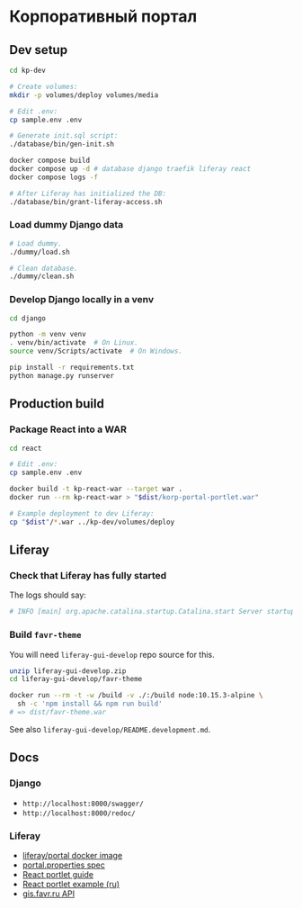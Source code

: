 # Корпоративный портал

## Dev setup

```sh
cd kp-dev

# Create volumes:
mkdir -p volumes/deploy volumes/media

# Edit .env:
cp sample.env .env

# Generate init.sql script:
./database/bin/gen-init.sh

docker compose build
docker compose up -d # database django traefik liferay react
docker compose logs -f

# After Liferay has initialized the DB:
./database/bin/grant-liferay-access.sh
```

### Load dummy Django data

```sh
# Load dummy.
./dummy/load.sh

# Clean database.
./dummy/clean.sh
```

### Develop Django locally in a venv

```sh
cd django

python -m venv venv
. venv/bin/activate  # On Linux.
source venv/Scripts/activate  # On Windows.

pip install -r requirements.txt
python manage.py runserver
```

## Production build

### Package React into a WAR

```sh
cd react

# Edit .env:
cp sample.env .env

docker build -t kp-react-war --target war .
docker run --rm kp-react-war > "$dist/korp-portal-portlet.war"

# Example deployment to dev Liferay:
cp "$dist"/*.war ../kp-dev/volumes/deploy
```

## Liferay

### Check that Liferay has fully started

The logs should say:

```sh
# INFO [main] org.apache.catalina.startup.Catalina.start Server startup in 123456 ms
```

### Build `favr-theme`

You will need `liferay-gui-develop` repo source for this.

```sh
unzip liferay-gui-develop.zip
cd liferay-gui-develop/favr-theme

docker run --rm -t -w /build -v ./:/build node:10.15.3-alpine \
  sh -c 'npm install && npm run build'
# => dist/favr-theme.war
```

See also `liferay-gui-develop/README.development.md`.

## Docs

### Django

- `http://localhost:8000/swagger/`
- `http://localhost:8000/redoc/`

### Liferay

- [liferay/portal docker image](https://hub.docker.com/r/liferay/portal)
- [portal.properties spec](https://github.com/liferay/liferay-portal/blob/master/portal-impl/src/portal.properties)
- [React portlet guide](https://help.liferay.com/hc/en-us/articles/360017888032-Using-React-in-Your-Portlets)
- [React portlet example (ru)](https://github.com/Allorion/liferay-react-portlet)
- [gis.favr.ru API](https://gis.favr.ru/api/jsonws)
